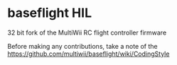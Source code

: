 baseflight HIL
==========

32 bit fork of the MultiWii RC flight controller firmware

Before making any contributions, take a note of the https://github.com/multiwii/baseflight/wiki/CodingStyle
